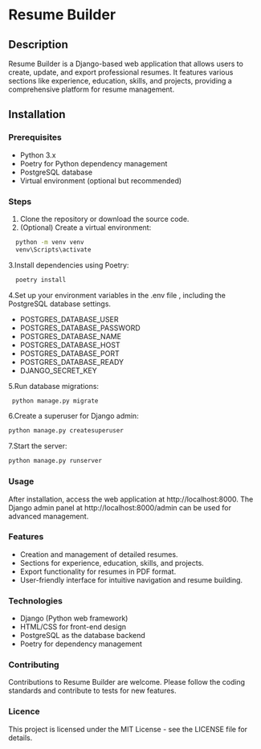# Resume Builder

## Description

Resume Builder is a Django-based web application that allows users to create,
update, and export professional resumes.
It features various sections like experience, education, skills, and projects,
providing a comprehensive platform for resume management.

## Installation

### Prerequisites

- Python 3.x
- Poetry for Python dependency management
- PostgreSQL database
- Virtual environment (optional but recommended)

### Steps

1. Clone the repository or download the source code.
2. (Optional) Create a virtual environment:

  ```bash
    python -m venv venv
    venv\Scripts\activate
  ```

3.Install dependencies using Poetry:

  ```bash
    poetry install
  ```

4.Set up your environment variables in the .env file ,
including the PostgreSQL database settings.

- POSTGRES_DATABASE_USER
- POSTGRES_DATABASE_PASSWORD
- POSTGRES_DATABASE_NAME
- POSTGRES_DATABASE_HOST
- POSTGRES_DATABASE_PORT
- POSTGRES_DATABASE_READY
- DJANGO_SECRET_KEY

5.Run database migrations:

  ```bash
   python manage.py migrate
   ```

6.Create a superuser for Django admin:

  ```bash
  python manage.py createsuperuser
  ```  
7.Start the server:
```bash
python manage.py runserver

```

### Usage

After installation, access the web application at http://localhost:8000.
The Django admin panel at http://localhost:8000/admin 
can be used for advanced management.

### Features

- Creation and management of detailed resumes.
- Sections for experience, education, skills, and projects.
- Export functionality for resumes in PDF format.
- User-friendly interface for intuitive navigation and resume building.


### Technologies 

- Django (Python web framework)
- HTML/CSS for front-end design
- PostgreSQL as the database backend
- Poetry for dependency management


### Contributing

Contributions to Resume Builder are welcome. 
Please follow the coding standards and contribute to tests for new features.

### Licence

This project is licensed under the MIT License - see the LICENSE file for details.